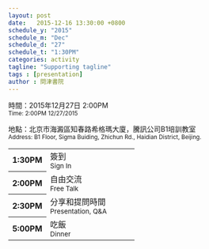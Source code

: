 ```yaml
---
layout: post
date:   2015-12-16 13:30:00 +0800
schedule_y: "2015"
schedule_m: "Dec"
schedule_d: "27"
schedule_t: "1:30PM"
categories: activity
tagline: "Supporting tagline"
tags : [presentation]
author : 問津書院
---
```



時間：2015年12月27日 2:00PM<br /><small class="c_t9">Time: 2:00PM 12/27/2015</small>

地點：北京市海澱區知春路希格瑪大廈，騰訊公司B1培訓教室<br /><small class="c_t9">Address: B1 Floor, Sigma Buiding, Zhichun Rd., Haidian District, Beijing.</small>

<table class="tb_content">
    <tr>
        <th width="30%">1:30PM</th>
        <td>簽到<br /><small class="c_t9">Sign In</small></td>
    </tr>
    <tr>
        <th width="30%">2:00PM</th>
        <td>自由交流<br /><small class="c_t9">Free Talk</small></td>
    </tr>
    <tr>
        <th width="30%">2:30PM</th>
        <td>分享和提問時間<br /><small class="c_t9">Presentation, Q&A</small></td>
    </tr>
    <tr>
        <th width="30%">5:00PM</th>
        <td>吃飯<br /><small class="c_t9">Dinner</small></td>
    </tr>
</table>
